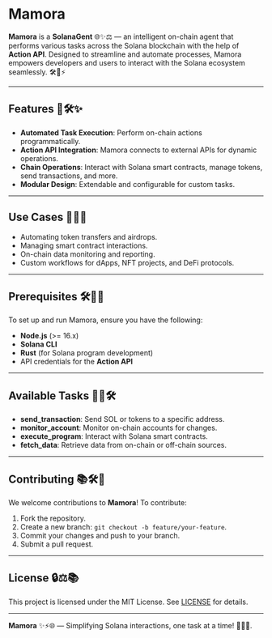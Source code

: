 # Mamora

**Mamora** is a **SolanaGent** 🌐✨⚖️ — an intelligent on-chain agent that performs various tasks across the Solana blockchain with the help of **Action API**. Designed to streamline and automate processes, Mamora empowers developers and users to interact with the Solana ecosystem seamlessly. 🛠️🌌⚡️

---

## Features 🐳🛠✨

- **Automated Task Execution**: Perform on-chain actions programmatically.
- **Action API Integration**: Mamora connects to external APIs for dynamic operations.
- **Chain Operations**: Interact with Solana smart contracts, manage tokens, send transactions, and more.
- **Modular Design**: Extendable and configurable for custom tasks.

---

## Use Cases 🔄💸🌟

- Automating token transfers and airdrops.
- Managing smart contract interactions.
- On-chain data monitoring and reporting.
- Custom workflows for dApps, NFT projects, and DeFi protocols.

---

## Prerequisites 🛠️🔢🌟

To set up and run Mamora, ensure you have the following:

- **Node.js** (>= 16.x)
- **Solana CLI**
- **Rust** (for Solana program development)
- API credentials for the **Action API**

---

## Available Tasks 🔄💸🛠️

- **send_transaction**: Send SOL or tokens to a specific address.
- **monitor_account**: Monitor on-chain accounts for changes.
- **execute_program**: Interact with Solana smart contracts.
- **fetch_data**: Retrieve data from on-chain or off-chain sources.

---

## Contributing 📚🛠️🌟

We welcome contributions to **Mamora**! To contribute:

1. Fork the repository.
2. Create a new branch: `git checkout -b feature/your-feature`.
3. Commit your changes and push to your branch.
4. Submit a pull request.

---

## License 🔒⚖️📚

This project is licensed under the MIT License. See [LICENSE](LICENSE) for details.

---

**Mamora** ✨⚡️🌐 — Simplifying Solana interactions, one task at a time! 🌟🌐✨.
